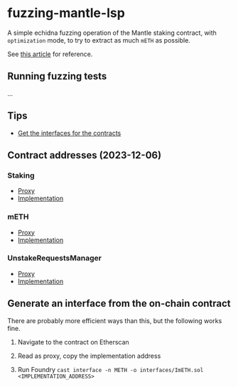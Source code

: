 # fuzzing-mantle-lsp

A simple echidna fuzzing operation of the Mantle staking contract, with `optimization` mode, to try to extract as much `mETH` as possible.

See [this article](https://blog.trailofbits.com/2023/07/21/fuzzing-on-chain-contracts-with-echidna/) for reference.

## Running fuzzing tests

...

## Tips

- [Get the interfaces for the contracts](#generate-an-interface-from-the-on-chain-contract)

## Contract addresses (2023-12-06)

### Staking

- [Proxy](https://etherscan.io/address/0xe3cBd06D7dadB3F4e6557bAb7EdD924CD1489E8f)
- [Implementation](https://etherscan.io/address/0xdecacc56fc347274d3df2b709602632845611d39)

### mETH

- [Proxy](https://etherscan.io/address/0xd5F7838F5C461fefF7FE49ea5ebaF7728bB0ADfa)
- [Implementation](https://etherscan.io/address/0xc9173bf8bd5c1b071b5cae4122202a347b7eefab)

### UnstakeRequestsManager

- [Proxy](https://etherscan.io/address/0x38fDF7b489316e03eD8754ad339cb5c4483FDcf9)
- [Implementation](https://etherscan.io/address/0x5a7b3cde8ac8d780af4797bf1517464ac54ca033)

## Generate an interface from the on-chain contract

There are probably more efficient ways than this, but the following works fine.

1. Navigate to the contract on Etherscan

2. Read as proxy, copy the implementation address

3. Run Foundry `cast interface -n METH -o interfaces/ImETH.sol <IMPLEMENTATION_ADDRESS>`
